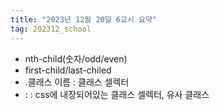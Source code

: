 ```yaml
---
title: "2023년 12월 20일 6교시 요약"
tag: 202312_school
---
```


- nth-child(숫자/odd/even)
- first-child/last-chiled
- .클래스 이름 : 클래스 셀렉터
- : : css에 내장되어있는 클래스 셀렉터, 유사 클래스

